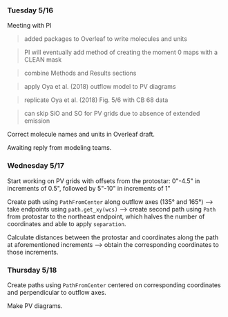 ### Tuesday 5/16

Meeting with PI

> added packages to Overleaf to write molecules and units

> PI will eventually add method of creating the moment 0 maps with a CLEAN mask

> combine Methods and Results sections 

> apply Oya et al. (2018) outflow model to PV diagrams

> replicate Oya et al. (2018) Fig. 5/6 with CB 68 data 

> can skip SiO and SO for PV grids due to absence of extended emission

Correct molecule names and units in Overleaf draft. 

Awaiting reply from modeling teams. 

### Wednesday 5/17 

Start working on PV grids with offsets from the protostar: 0"-4.5" in increments of 0.5", followed by 5"-10" in increments of 1"

Create path using `PathFromCenter` along outflow axes (135° and 165°) --> take endpoints using `path.get_xy(wcs)` --> create second path using `Path` from protostar to the northeast endpoint, which halves the number of coordinates and able to apply `separation`.

Calculate distances between the protostar and coordinates along the path at aforementioned increments --> obtain the corresponding coordinates to those increments.

### Thursday 5/18 

Create paths using `PathFromCenter` centered on corresponding coordinates and perpendicular to outflow axes. 

Make PV diagrams.
